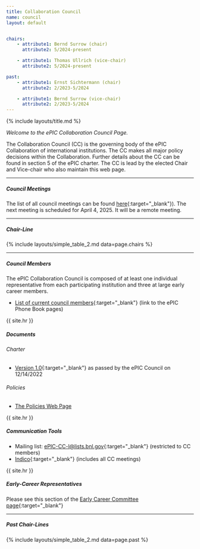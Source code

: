 ```yaml
---
title: Collaboration Council
name: council
layout: default


chairs:
    - attribute1: Bernd Surrow (chair)
      attribute2: 5/2024-present

    - attribute1: Thomas Ullrich (vice-chair)
      attribute2: 5/2024-present

past:
    - attribute1: Ernst Sichtermann (chair)
      attribute2: 2/2023-5/2024

    - attribute1: Bernd Surrow (vice-chair)
      attribute2: 2/2023-5/2024
---
```


{% include layouts/title.md %}

*Welcome to the ePIC Collaboration Council Page.*

The Collaboration Council (CC) is the governing body of the ePIC Collaboration of international institutions. The CC makes all major policy decisions within the Collaboration. Further details about the CC can be found in section 5 of the ePIC charter. The CC is lead by the elected Chair and Vice-chair who also maintain this web page. 

---

##### Council Meetings

The list of all council meetings can be found [here](https://indico.bnl.gov/category/437/){:target="_blank"}). The next meeting is scheduled for April 4, 2025. It will be a remote meeting.

---

##### Chair-Line

{% include layouts/simple_table_2.md data=page.chairs %}

---

##### Council Members

The ePIC Collaboration Council is composed of at least one individual representative from each participating institution and three at
large early career members.
* [List of current council members](https://phonebook.sdcc.bnl.gov/ePIC/#/representatives){:target="_blank"} (link to the ePIC Phone Book pages)


{{ site.hr }}

##### Documents
###### Charter
*  [Version 1.0](https://zenodo.org/records/11584258){:target="_blank"} as passed by the ePIC Council on 12/14/2022 

###### Policies

* [The Policies Web Page](/collaboration/policies.html)

{{ site.hr }}

##### Communication Tools
* Mailing list: [ePIC-CC-l@lists.bnl.gov](https://lists.bnl.gov/mailman/listinfo/epic-cc-l){:target="_blank"} (restricted to CC members)
* [Indico](https://indico.bnl.gov/category/437/){:target="_blank"} (includes all CC meetings)

{{ site.hr }}

##### Early-Career Representatives
Please see this section of the [Early Career Committee page](/collaboration/early.html#cc){:target="_blank"}

---

##### Past Chair-Lines

{% include layouts/simple_table_2.md data=page.past %}
